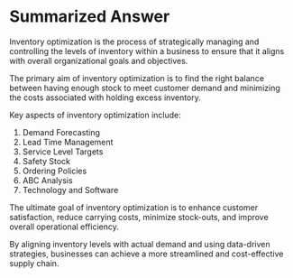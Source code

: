 # Summarized Answer

Inventory optimization is the process of strategically managing and controlling the levels of inventory within a 
business to ensure that it aligns with overall organizational goals and objectives. 

The primary aim of inventory optimization is to find the right balance between having enough stock to meet 
customer demand and minimizing the costs associated with holding excess inventory.

Key aspects of inventory optimization include:

1. Demand Forecasting
2. Lead Time Management
3. Service Level Targets
4. Safety Stock
5. Ordering Policies
6. ABC Analysis
7. Technology and Software

The ultimate goal of inventory optimization is to enhance customer satisfaction, reduce carrying costs, minimize 
stock-outs, and improve overall operational efficiency. 

By aligning inventory levels with actual demand and using data-driven strategies, businesses can achieve a more 
streamlined and cost-effective supply chain.